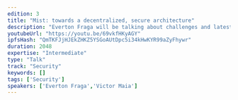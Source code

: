 ```yaml
---
edition: 3
title: "Mist: towards a decentralized, secure architecture"
description: "Everton Fraga will be talking about challenges and latest updates on Mist development and Victor Maia will be talking about Mist Lite, a moonshot project for a more decentralized app engine for Ethereum DApps."
youtubeUrl: "https://youtu.be/69vkfHKyAGY"
ipfsHash: "QmTKFJjHJEkZHKZ5YSGoAUtDpc5i34kHwKYR99aZyFhywr"
duration: 2048
expertise: "Intermediate"
type: "Talk"
track: "Security"
keywords: []
tags: ['Security']
speakers: ['Everton Fraga','Victor Maia']
---
```

